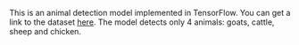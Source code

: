This is an animal detection model implemented in TensorFlow.
You can get a link to the dataset [here](https://www.kaggle.com/code/shreyask125/farm-animals-detection-yolov5).
The model detects only 4 animals: goats, cattle, sheep and chicken.
